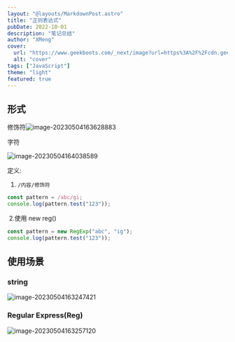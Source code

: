 ```yaml
---
layout: "@layouts/MarkdownPost.astro"
title: "正则表达式"
pubDate: 2022-10-01
description: "笔记总结"
author: "XMeng"
cover:
  url: "https://www.geekboots.com/_next/image?url=https%3A%2F%2Fcdn.geekboots.com%2Fgeek%2Fjavascript-hero-1652702096795.webp&w=1080&q=75"
  alt: "cover"
tags: ["JavaScript"]
theme: "light"
featured: true
---
```


## 形式

修饰符![image-20230504163628883](https://cugdemo.oss-cn-hangzhou.aliyuncs.com/image-20230504163628883.png)

字符

![image-20230504164038589](https://cugdemo.oss-cn-hangzhou.aliyuncs.com/image-20230504164038589.png)

定义:

1. `/内容/修饰符`

```javascript
const pattern = /abc/gi;
console.log(pattern.test("123"));
```

​ 2.使用 new reg()

```javascript
const pattern = new RegExp("abc", "ig");
console.log(pattern.test("123"));
```

## 使用场景

### string

![image-20230504163247421](https://cugdemo.oss-cn-hangzhou.aliyuncs.com/image-20230504163247421.png)

### Regular Express(Reg)

![image-20230504163257120](https://cugdemo.oss-cn-hangzhou.aliyuncs.com/image-20230504163257120.png)
